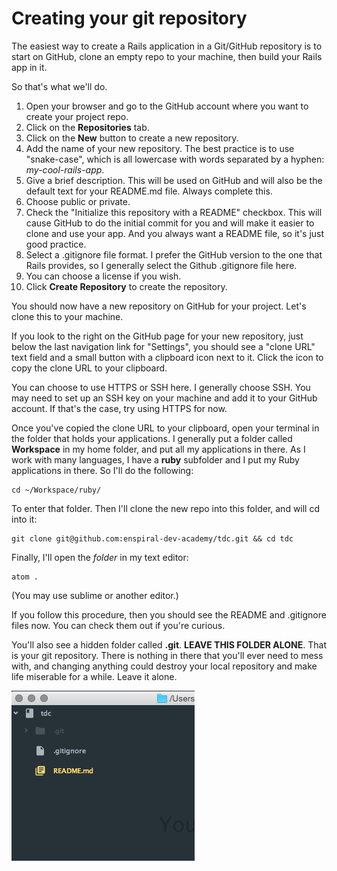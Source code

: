 # Creating your git repository

The easiest way to create a Rails application in a Git/GitHub repository is to start on GitHub, clone an empty repo to your machine, then build your Rails app in it.

So that's what we'll do.

  1. Open your browser and go to the GitHub account where you want to create your project repo.
  2. Click on the **Repositories** tab.
  3. Click on the **New** button to create a new repository.
  4. Add the name of your new repository. The best practice is to use "snake-case", which is all lowercase with words separated by a hyphen: *my-cool-rails-app*.
  5. Give a brief description. This will be used on GitHub and will also be the default text for your README.md file. Always complete this.
  6. Choose public or private.
  7. Check the "Initialize this repository with a README" checkbox. This will cause GitHub to do the initial commit for you and will make it easier to clone and use your app. And you always want a README file, so it's just good practice.
  8. Select a .gitignore file format. I prefer the GitHub version to the one that Rails provides, so I generally select the Github .gitignore file here.
  9. You can choose a license if you wish.
  10. Click **Create Repository** to create the repository.

  You should now have a new repository on GitHub for your project. Let's clone this to your machine.

  If you look to the right on the GitHub page for your new repository, just below the last navigation link for "Settings", you should see a "clone URL" text field and a small button with a clipboard icon next to it. Click the icon to copy the clone URL to your clipboard.

  You can choose to use HTTPS or SSH here. I generally choose SSH. You may need to set up an SSH key on your machine and add it to your GitHub account. If that's the case, try using HTTPS for now.

  Once you've copied the clone URL to your clipboard, open your terminal in the folder that holds your applications. I generally put a folder called **Workspace** in my home folder, and put all my applications in there. As I work with many languages, I have a **ruby** subfolder and I put my Ruby applications in there. So I'll do the following:

  ```
  cd ~/Workspace/ruby/
  ```

  To enter that folder. Then I'll clone the new repo into this folder, and will cd into it:

  ```
  git clone git@github.com:enspiral-dev-academy/tdc.git && cd tdc
  ```

  Finally, I'll open the *folder* in my text editor:

  ```
  atom .
  ```

  (You may use sublime or another editor.)

  If you follow this procedure, then you should see the README and .gitignore files now. You can check them out if you're curious.

  You'll also see a hidden folder called **.git**. **LEAVE THIS FOLDER ALONE**. That is your git repository. There is nothing in there that you'll ever need to mess with, and changing anything could destroy your local repository and make life miserable for a while. Leave it alone.

  ![New repository open in Atom](/images/new-repo.png)
